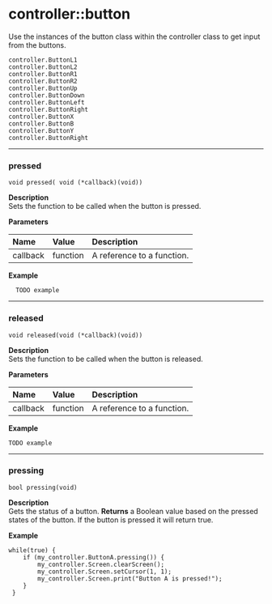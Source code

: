# controller::button
Use the instances of the button class within the controller class to get input from the buttons.

`controller.ButtonL1` <br>
`controller.ButtonL2` <br>
`controller.ButtonR1` <br>
`controller.ButtonR2` <br>
`controller.ButtonUp` <br>
`controller.ButtonDown` <br>
`controller.ButtonLeft` <br>
`controller.ButtonRight` <br>
`controller.ButtonX` <br>
`controller.ButtonB` <br>
`controller.ButtonY` <br>
`controller.ButtonRight` <br>

______________________________________________________________________________________________________________________________

### pressed
`void pressed( void (*callback)(void))`

**Description** <br>
Sets the function to be called when the button is pressed.

**Parameters** 

| Name | Value | Description |
| :--- | :---- | :---------- |
| callback | function | A reference to a function. |

**Example** 
```clike
  TODO example
```
______________________________________________________________________________________________________________________________

### released
`void released(void (*callback)(void))`

**Description** <br>
Sets the function to be called when the button is released.


**Parameters** 

| Name | Value | Description |
| :--- | :---- | :---------- |
| callback | function | A reference to a function. |

**Example** 
```clike
TODO example
```
______________________________________________________________________________________________________________________________

### pressing
`bool pressing(void)`

**Description** <br>
Gets the status of a button.
**Returns** a Boolean value based on the pressed states of the button. If the button is pressed it will return true.

**Example** 
```clike
while(true) {
    if (my_controller.ButtonA.pressing()) {
        my_controller.Screen.clearScreen();
        my_controller.Screen.setCursor(1, 1);
        my_controller.Screen.print("Button A is pressed!");
    }
 }
```
